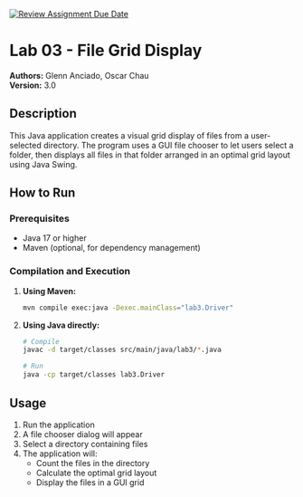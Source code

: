 [![Review Assignment Due Date](https://classroom.github.com/assets/deadline-readme-button-22041afd0340ce965d47ae6ef1cefeee28c7c493a6346c4f15d667ab976d596c.svg)](https://classroom.github.com/a/H_BeDOr7)

# Lab 03 - File Grid Display

**Authors:** Glenn Anciado, Oscar Chau  
**Version:** 3.0

## Description

This Java application creates a visual grid display of files from a user-selected directory. The program uses a GUI file chooser to let users select a folder, then displays all files in that folder arranged in an optimal grid layout using Java Swing.

## How to Run

### Prerequisites

- Java 17 or higher
- Maven (optional, for dependency management)

### Compilation and Execution

1. **Using Maven:**

   ```bash
   mvn compile exec:java -Dexec.mainClass="lab3.Driver"
   ```

2. **Using Java directly:**

   ```bash
   # Compile
   javac -d target/classes src/main/java/lab3/*.java

   # Run
   java -cp target/classes lab3.Driver
   ```

## Usage

1. Run the application
2. A file chooser dialog will appear
3. Select a directory containing files
4. The application will:
   - Count the files in the directory
   - Calculate the optimal grid layout
   - Display the files in a GUI grid